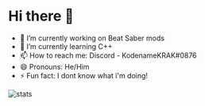 # Hi there 👋

<!--
**kodenamekrak/kodenamekrak** is a ✨ _special_ ✨ repository because its `README.md` (this file) appears on your GitHub profile.
-->

- 🔭 I’m currently working on Beat Saber mods
- 🌱 I’m currently learning C++
- 📫 How to reach me: Discord - KodenameKRAK#0876
- 😄 Pronouns: He/Him
- ⚡ Fun fact: I dont know what i'm doing!

![stats](https://github-readme-stats.vercel.app/api?username=kodenamekrak&theme=dark)

